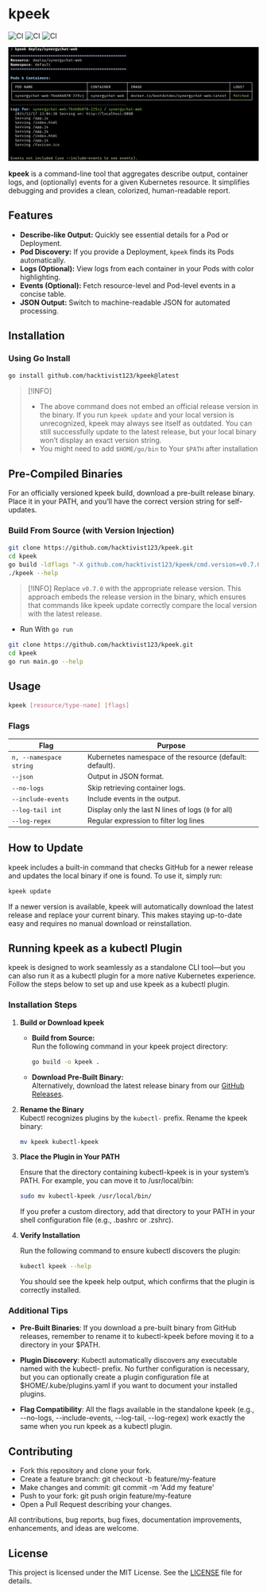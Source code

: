 # kpeek

![CI](https://github.com/hacktivist123/kpeek/actions/workflows/release.yml/badge.svg) ![CI](https://github.com/hacktivist123/kpeek/actions/workflows/go.yaml/badge.svg) ![CI](https://github.com/hacktivist123/kpeek/actions/workflows/.golangci-lint.yaml/badge.svg)

![Kpeek in Action](./img/demo.png)

**kpeek** is a command-line tool that aggregates describe output, container logs, and (optionally) events for a given Kubernetes resource. It simplifies debugging and provides a clean, colorized, human-readable report.

## Features

- **Describe-like Output:** Quickly see essential details for a Pod or Deployment.
- **Pod Discovery:** If you provide a Deployment, `kpeek` finds its Pods automatically.
- **Logs (Optional):** View logs from each container in your Pods with color highlighting.
- **Events (Optional):** Fetch resource-level and Pod-level events in a concise table.
- **JSON Output:** Switch to machine-readable JSON for automated processing.

## Installation

### Using Go Install  

```bash
go install github.com/hacktivist123/kpeek@latest
```

> [!INFO]
> - The above command does not embed an official release version in the binary. If you run `kpeek update` and your local version is unrecognized, kpeek may always see itself as outdated. You can still successfully update to the latest release, but your local binary won’t display an exact version string.
> - You might need to add `$HOME/go/bin` to Your `$PATH` after installation

## Pre-Compiled Binaries

For an officially versioned kpeek build, download a pre-built release binary. Place it in your PATH, and you’ll have the correct version string for self-updates.

### Build From Source (with Version Injection)

```bash
git clone https://github.com/hacktivist123/kpeek.git
cd kpeek
go build -ldflags "-X github.com/hacktivist123/kpeek/cmd.version=v0.7.0" -o kpeek .
./kpeek --help
```

>[!INFO]
> Replace `v0.7.0` with the appropriate release version. This approach embeds the release version in the binary, which ensures that commands like kpeek update correctly compare the local version with the latest release.

- Run With `go run`

```bash
git clone https://github.com/hacktivist123/kpeek.git
cd kpeek
go run main.go --help
```

## Usage

```bash
kpeek [resource/type-name] [flags]
```

### Flags

| Flag        |    Purpose |
| ------------|------------|
| `n, --namespace string` | Kubernetes namespace of the resource (default: default).|
| `--json` | Output in JSON format. |
| `--no-logs` | Skip retrieving container logs. |
| `--include-events` | Include events in the output.|
| `--log-tail int` | Display only the last N lines of logs (`0` for all) |
| `--log-regex` | Regular expression to filter log lines |

## How to Update

kpeek includes a built-in command that checks GitHub for a newer release and updates the local binary if one is found. To use it, simply run:

```bash
kpeek update
```

If a newer version is available, kpeek will automatically download the latest release and replace your current binary. This makes staying up-to-date easy and requires no manual download or reinstallation.

## Running kpeek as a kubectl Plugin

kpeek is designed to work seamlessly as a standalone CLI tool—but you can also run it as a kubectl plugin for a more native Kubernetes experience. Follow the steps below to set up and use kpeek as a kubectl plugin.

### Installation Steps

1. **Build or Download kpeek**  

   - **Build from Source:**  
     Run the following command in your kpeek project directory:

     ```bash
     go build -o kpeek .
     ```

   - **Download Pre-Built Binary:**  
     Alternatively, download the latest release binary from our [GitHub Releases](https://github.com/hacktivist123/kpeek/releases).

2. **Rename the Binary**  
   Kubectl recognizes plugins by the `kubectl-` prefix. Rename the kpeek binary:

   ```bash
   mv kpeek kubectl-kpeek
    ```  

3. **Place the Plugin in Your PATH**

    Ensure that the directory containing kubectl-kpeek is in your system’s PATH. For example, you can move it to /usr/local/bin:

    ```bash
    sudo mv kubectl-kpeek /usr/local/bin/
    ```

    If you prefer a custom directory, add that directory to your PATH in your shell configuration file (e.g., .bashrc or .zshrc).

4. **Verify Installation**

    Run the following command to ensure kubectl discovers the plugin:

    ```bash
    kubectl kpeek --help
    ```

    You should see the kpeek help output, which confirms that the plugin is correctly installed.

### Additional Tips

- **Pre-Built Binaries**:
If you download a pre-built binary from GitHub releases, remember to rename it to kubectl-kpeek before moving it to a directory in your $PATH.

- **Plugin Discovery**:
Kubectl automatically discovers any executable named with the kubectl- prefix. No further configuration is necessary, but you can optionally create a plugin configuration file at $HOME/.kube/plugins.yaml if you want to document your installed plugins.

- **Flag Compatibility**:
All the flags available in the standalone kpeek (e.g., --no-logs, --include-events, --log-tail, --log-regex) work exactly the same when you run kpeek as a kubectl plugin.

## Contributing

- Fork this repository and clone your fork.
- Create a feature branch: git checkout -b feature/my-feature
- Make changes and commit: git commit -m 'Add my feature'
- Push to your fork: git push origin feature/my-feature
- Open a Pull Request describing your changes.

All contributions, bug reports, bug fixes, documentation improvements, enhancements, and ideas are welcome.

## License

This project is licensed under the MIT License. See the [LICENSE](./LICENSE) file for details.
